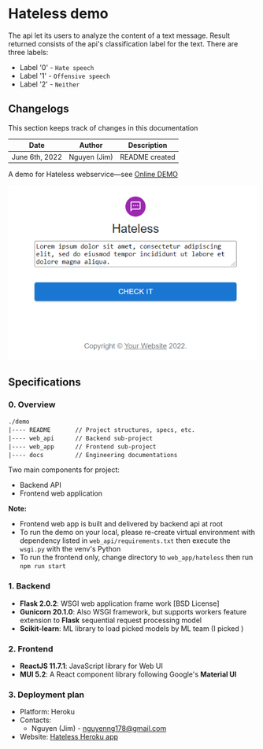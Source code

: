 # Hateless demo

The api let its users to analyze the content of a text message. Result returned consists of the api's classification label for the text. There are three labels:

- Label '0' - `Hate speech`
- Label '1' - `Offensive speech`
- Label '2' - `Neither`

## Changelogs

This section keeps track of changes in this documentation

| Date           | Author       | Description    |
| -------------- | ------------ | -------------- |
| June 6th, 2022 | Nguyen (Jim) | README created |

A demo for Hateless webservice—see [Online DEMO](https://hateless.herokuapp.com)

![Demo_Thumb](./images/demo_thumb.png)

## Specifications

### 0. Overview

```txt
./demo
|---- README       // Project structures, specs, etc.
|---- web_api      // Backend sub-project
|---- web_app      // Frontend sub-project
|---- docs         // Engineering documentations
```

Two main components for project:

- Backend API
- Frontend web application

**Note:**

- Frontend web app is built and delivered by backend api at root
- To run the demo on your local, please re-create virtual environment with dependency listed in `web_api/requirements.txt` then execute the `wsgi.py` with the venv's Python
- To run the frontend only, change directory to `web_app/hateless` then run `npm run start`

### 1. Backend

- **Flask 2.0.2**: WSGI web application frame work [BSD License]
- **Gunicorn 20.1.0**: Also WSGI framework, but supports workers feature extension to **Flask** sequential request processing model
- **Scikit-learn**: ML library to load picked models by ML team (I picked )
  
### 2. Frontend

- **ReactJS 11.7.1**: JavaScript library for Web UI
- **MUI 5.2**: A React component library following Google's **Material UI**

### 3. Deployment plan

- Platform: Heroku
- Contacts:
  - Nguyen (Jim) - [nguyenng178@gmail.com](nguyenng178@gmail.com)
- Website: [Hateless Heroku app](https://hateless.herokuapp.com/)